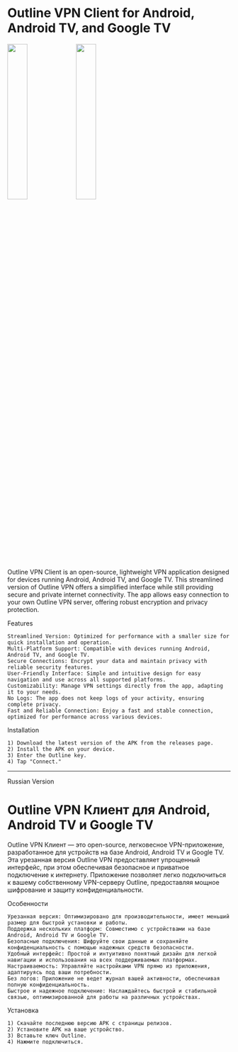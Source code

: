 # Outline VPN Client for Android, Android TV, and Google TV

<img src="https://github.com/user-attachments/assets/330f7438-0f2d-471c-abd4-9fe4b8468b43" width=30% height=30%>
<img src="https://github.com/user-attachments/assets/76b471a9-2176-4b12-b208-c49c2271fdef" width=30% height=30%>



Outline VPN Client is an open-source, lightweight VPN application designed for devices running Android, Android TV, and Google TV. This streamlined version of Outline VPN offers a simplified interface while still providing secure and private internet connectivity. The app allows easy connection to your own Outline VPN server, offering robust encryption and privacy protection.

Features

    Streamlined Version: Optimized for performance with a smaller size for quick installation and operation.
    Multi-Platform Support: Compatible with devices running Android, Android TV, and Google TV.
    Secure Connections: Encrypt your data and maintain privacy with reliable security features.
    User-Friendly Interface: Simple and intuitive design for easy navigation and use across all supported platforms.
    Customizability: Manage VPN settings directly from the app, adapting it to your needs.
    No Logs: The app does not keep logs of your activity, ensuring complete privacy.
    Fast and Reliable Connection: Enjoy a fast and stable connection, optimized for performance across various devices.

Installation

    1) Download the latest version of the APK from the releases page.
    2) Install the APK on your device.
    3) Enter the Outline key.
    4) Tap "Connect."

__________________________________________________________________________________________________________________________
Russian Version

# Outline VPN Клиент для Android, Android TV и Google TV

Outline VPN Клиент — это open-source, легковесное VPN-приложение, разработанное для устройств на базе Android, Android TV и Google TV. Эта урезанная версия Outline VPN предоставляет упрощенный интерфейс, при этом обеспечивая безопасное и приватное подключение к интернету. Приложение позволяет легко подключиться к вашему собственному VPN-серверу Outline, предоставляя мощное шифрование и защиту конфиденциальности.

Особенности

    Урезанная версия: Оптимизировано для производительности, имеет меньший размер для быстрой установки и работы.
    Поддержка нескольких платформ: Совместимо с устройствами на базе Android, Android TV и Google TV.
    Безопасные подключения: Шифруйте свои данные и сохраняйте конфиденциальность с помощью надежных средств безопасности.
    Удобный интерфейс: Простой и интуитивно понятный дизайн для легкой навигации и использования на всех поддерживаемых платформах.
    Настраиваемость: Управляйте настройками VPN прямо из приложения, адаптируясь под ваши потребности.
    Без логов: Приложение не ведет журнал вашей активности, обеспечивая полную конфиденциальность.
    Быстрое и надежное подключение: Наслаждайтесь быстрой и стабильной связью, оптимизированной для работы на различных устройствах.

Установка

    1) Скачайте последнюю версию APK с страницы релизов.
    2) Установите APK на ваше устройство.
    3) Вставьте ключ Outline.
    4) Нажмите подключиться.
